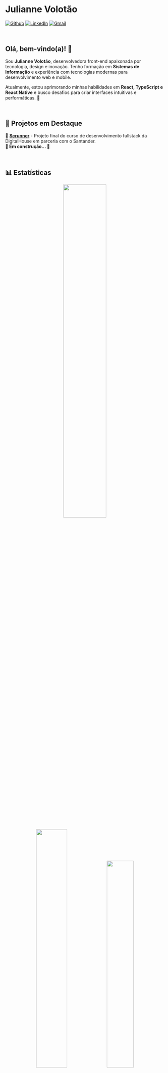 # Julianne Volotão

[![Github](https://img.shields.io/badge/-Github-black?style=flat&logo=Github&logoColor=white&link=https://github.com/juliannevolotao)](https://github.com/juliannevolotao)
[![LinkedIn](https://img.shields.io/badge/-LinkedIn-blue?style=flat&logo=Linkedin&logoColor=white&link=https://www.linkedin.com/in/juliannevolotao/)](https://www.linkedin.com/in/juliannevolotao/)
[![Gmail](https://img.shields.io/badge/-Gmail-red?style=flat&logo=Gmail&logoColor=white&link=mailto:julivolotao@gmail.com)](mailto:julivolotao@gmail.com)

</br>

## Olá, bem-vindo(a)! 👋

Sou **Julianne Volotão**, desenvolvedora front-end apaixonada por tecnologia, design e inovação. Tenho formação em **Sistemas de Informação** e experiência com tecnologias modernas para desenvolvimento web e mobile.

Atualmente, estou aprimorando minhas habilidades em **React, TypeScript e React Native** e busco desafios para criar interfaces intuitivas e performáticas. 🚀  

</br>

## 📌 Projetos em Destaque  

🔹 [**Scrunner**](https://github.com/lucaslds94/Scrunner) - Projeto final do curso de desenvolvimento fullstack da DigitalHouse em parceria com o Santander.</br>
**🚧 Em construção... 🚧**

</br>

## 📊 Estatísticas  

<p align="center">
  
  <img width="52%" src="https://github-profile-summary-cards.vercel.app/api/cards/profile-details?username=juliannevolotao&theme=bear" />
</p>

<p align="center">
  <img width="44%" src="https://github-readme-stats.vercel.app/api/top-langs/?username=juliannevolotao&layout=compact&theme=bear" />
  <img width="41%" src="https://github-profile-summary-cards.vercel.app/api/cards/repos-per-language?username=juliannevolotao&theme=bear" />
</p>

</br>

💡 Sempre em busca de novos desafios e oportunidades para crescer! Entre em contato pelo [LinkedIn](https://www.linkedin.com/in/juliannevolotao/).  
